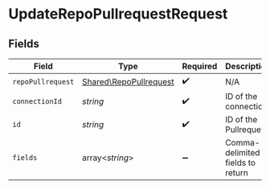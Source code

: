 # UpdateRepoPullrequestRequest


## Fields

| Field                                                            | Type                                                             | Required                                                         | Description                                                      |
| ---------------------------------------------------------------- | ---------------------------------------------------------------- | ---------------------------------------------------------------- | ---------------------------------------------------------------- |
| `repoPullrequest`                                                | [Shared\RepoPullrequest](../../Models/Shared/RepoPullrequest.md) | :heavy_check_mark:                                               | N/A                                                              |
| `connectionId`                                                   | *string*                                                         | :heavy_check_mark:                                               | ID of the connection                                             |
| `id`                                                             | *string*                                                         | :heavy_check_mark:                                               | ID of the Pullrequest                                            |
| `fields`                                                         | array<*string*>                                                  | :heavy_minus_sign:                                               | Comma-delimited fields to return                                 |